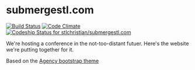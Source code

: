 submergestl.com
===============
[![Build Status](https://travis-ci.org/stlchristian/submergestl.com.svg)](https://travis-ci.org/stlchristian/submergestl.com)
[![Code Climate](https://codeclimate.com/github/stlchristian/submergestl.com/badges/gpa.svg)](https://codeclimate.com/github/stlchristian/submergestl.com)
[![Codeship Status for stlchristian/submergestl.com](https://codeship.com/projects/e30c2d10-8885-0132-9cae-02ce2f7c7d8a/status?branch=master)](https://codeship.com/projects/59467)

We're hosting a conference in the not-too-distant futuer. Here's the
website we're putting together for it.

Based on the [Agency bootstrap theme ](http://startbootstrap.com/templates/agency/)

